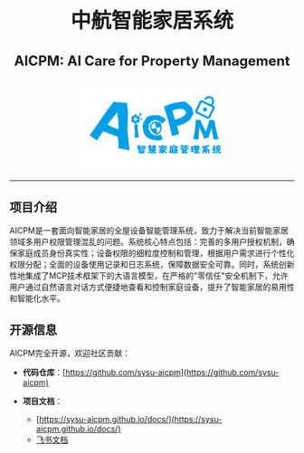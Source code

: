 <center>

<h1 style="font-size:36px; font-weight:bold;">中航智能家居系统</h1>
<h2 style="font-size:24px; ">AICPM: AI Care for Property Management</h2>

</center>

<center><img src='assets/aicpm.png' style="zoom:25%;"></center>

___

## 项目介绍

AICPM是一套面向智能家居的全屋设备智能管理系统，致力于解决当前智能家居领域多用户权限管理混乱的问题。系统核心特点包括：完善的多用户授权机制，确保家庭成员身份真实性；设备权限的细粒度控制和管理，根据用户需求进行个性化权限分配；全面的设备使用记录和日志系统，保障数据安全可靠。同时，系统创新性地集成了MCP技术框架下的大语言模型，在严格的"零信任"安全机制下，允许用户通过自然语言对话方式便捷地查看和控制家庭设备，提升了智能家居的易用性和智能化水平。

## 开源信息

AICPM完全开源，欢迎社区贡献：

- **代码仓库**：[https://github.com/sysu-aicpm](https://github.com/sysu-aicpm)

- **项目文档**：
    - [https://sysu-aicpm.github.io/docs/](https://sysu-aicpm.github.io/docs/)
    - [飞书文档](https://sysu-aicpm.feishu.cn/wiki/RMe5w4IUHiw0dkk5QF5cUysrnMe)